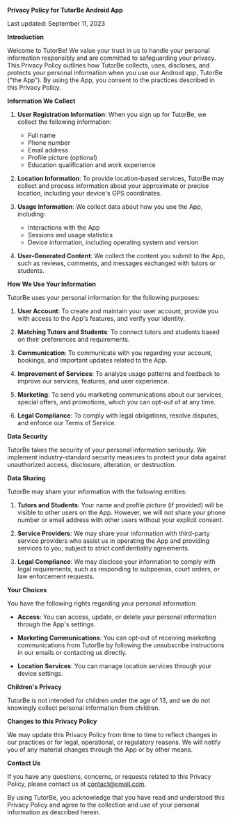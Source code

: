 **Privacy Policy for TutorBe Android App**

Last updated: September 11, 2023

**Introduction**

Welcome to TutorBe! We value your trust in us to handle your personal information responsibly and are committed to safeguarding your privacy. This Privacy Policy outlines how TutorBe collects, uses, discloses, and protects your personal information when you use our Android app, TutorBe ("the App"). By using the App, you consent to the practices described in this Privacy Policy.

**Information We Collect**

1. **User Registration Information**: When you sign up for TutorBe, we collect the following information:
   - Full name
   - Phone number
   - Email address
   - Profile picture (optional)
   - Education qualification and work experience

2. **Location Information**: To provide location-based services, TutorBe may collect and process information about your approximate or precise location, including your device's GPS coordinates.

3. **Usage Information**: We collect data about how you use the App, including:
   - Interactions with the App
   - Sessions and usage statistics
   - Device information, including operating system and version

4. **User-Generated Content**: We collect the content you submit to the App, such as reviews, comments, and messages exchanged with tutors or students.

**How We Use Your Information**

TutorBe uses your personal information for the following purposes:

1. **User Account**: To create and maintain your user account, provide you with access to the App's features, and verify your identity.

2. **Matching Tutors and Students**: To connect tutors and students based on their preferences and requirements.

3. **Communication**: To communicate with you regarding your account, bookings, and important updates related to the App.

4. **Improvement of Services**: To analyze usage patterns and feedback to improve our services, features, and user experience.

5. **Marketing**: To send you marketing communications about our services, special offers, and promotions, which you can opt-out of at any time.

6. **Legal Compliance**: To comply with legal obligations, resolve disputes, and enforce our Terms of Service.

**Data Security**

TutorBe takes the security of your personal information seriously. We implement industry-standard security measures to protect your data against unauthorized access, disclosure, alteration, or destruction.

**Data Sharing**

TutorBe may share your information with the following entities:

1. **Tutors and Students**: Your name and profile picture (if provided) will be visible to other users on the App. However, we will not share your phone number or email address with other users without your explicit consent.

2. **Service Providers**: We may share your information with third-party service providers who assist us in operating the App and providing services to you, subject to strict confidentiality agreements.

3. **Legal Compliance**: We may disclose your information to comply with legal requirements, such as responding to subpoenas, court orders, or law enforcement requests.

**Your Choices**

You have the following rights regarding your personal information:

- **Access**: You can access, update, or delete your personal information through the App's settings.

- **Marketing Communications**: You can opt-out of receiving marketing communications from TutorBe by following the unsubscribe instructions in our emails or contacting us directly.

- **Location Services**: You can manage location services through your device settings.

**Children's Privacy**

TutorBe is not intended for children under the age of 13, and we do not knowingly collect personal information from children.

**Changes to this Privacy Policy**

We may update this Privacy Policy from time to time to reflect changes in our practices or for legal, operational, or regulatory reasons. We will notify you of any material changes through the App or by other means.

**Contact Us**

If you have any questions, concerns, or requests related to this Privacy Policy, please contact us at [contact@email.com](mailto:contact@email.com).

By using TutorBe, you acknowledge that you have read and understood this Privacy Policy and agree to the collection and use of your personal information as described herein.
